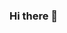 ### Hi there 👋

<!--
**Lexingtoncarson/LexingtonCarson** is a ✨ _special_ ✨ repository because its `README.md` (this file) appears on your GitHub profile.

Here are some ideas to get you started:

- 🔭 I’m currently working on ...Graphic Design and Coding 
- 🌱 I’m currently learning ...Coding 
- 👯 I’m looking to collaborate on ...Creative Work 
- 🤔 I’m looking for help with ...Coding 
- 📫 How to reach me: ...through my email (lcarson20@students.ndc.edu)
-->
